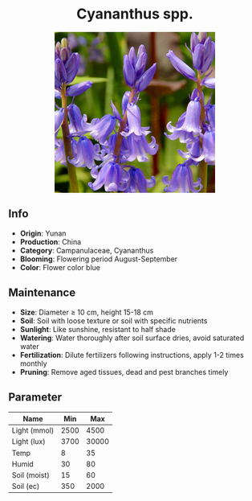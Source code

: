 <h1 align='center'>Cyananthus spp.</h1>
<p align="center">
    <img 
        align='center'
        width='320'
        src="../images/cyananthus spp.png" 
        alt='Cyananthus spp.' />
</p>

## Info

 - **Origin**: Yunan
 - **Production**: China
 - **Category**: Campanulaceae, Cyananthus
 - **Blooming**: Flowering period August-September
 - **Color**: Flower color blue

## Maintenance

 - **Size**: Diameter ≥ 10 cm, height 15-18 cm
 - **Soil**: Soil with loose texture or soil with specific nutrients
 - **Sunlight**: Like sunshine, resistant to half shade
 - **Watering**: Water thoroughly after soil surface dries, avoid saturated water
 - **Fertilization**: Dilute fertilizers following instructions, apply 1-2 times monthly
 - **Pruning**: Remove aged tissues, dead and pest branches timely

## Parameter

| Name         | Min  | Max   |
|--------------|------|-------|
| Light (mmol) | 2500 | 4500  |
| Light (lux)  | 3700 | 30000 |
| Temp         | 8    | 35    |
| Humid        | 30   | 80    |
| Soil (moist) | 15   | 60    |
| Soil (ec)    | 350  | 2000  |